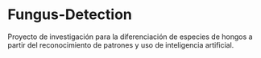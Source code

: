 # Fungus-Detection
Proyecto de investigación para la diferenciación de especies de hongos a partir del reconocimiento de patrones y uso de inteligencia artificial. 
